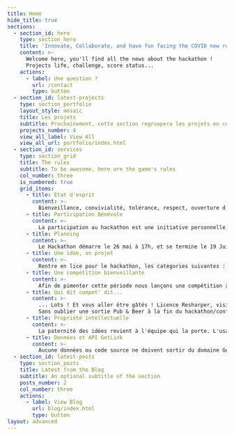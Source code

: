 ```yaml
---
title: Home
hide_title: true
sections:
  - section_id: hero
    type: section_hero
    title: 'Innovate, Collaborate, and have fun facing the COVID new rules !'
    content: >-
      Welcome here, you'll find all the news about the hackathon !
      Projects life, challenge, score status...
    actions:
      - label: Une question ?
        url: /contact
        type: button
  - section_id: latest-projects
    type: section_portfolio
    layout_style: mosaic
    title: Les projets
    subtitle: Prochainement, cette section regroupera les projets en cours
    projects_number: 4
    view_all_label: View All
    view_all_url: portfolio/index.html
  - section_id: services
    type: section_grid
    title: The rules
    subtitle: To be awesome, here are the game's rules
    col_number: three
    is_numbered: true
    grid_items:
      - title: Etat d'esprit
        content: >-
          Bienveillance, convivialité, tolérance, respect, ouverture d'esprit, autant de mots pour qualifier l'état d'esprit des participants.
      - title: Participation Bénévole
        content: >-
          La participation au hackathon est une initiative personnelle, bénévole, non soumise à rémunération. Le partage, le challenge cognitif sont les maîtres mots ! 
      - title: Planning
        content: >-
          Le Hackathon démarre le 26 mai à 17h, et se termine le 19 Juin à 17h. Les équipe s'auto-organisent et allouent le temps comme elles le souhaitent tout en participant aux événements intermédiaires.
      - title: Une idée, un projet
        content: >-
          Rentre en lice pour le hackathon, les catégories suivantes : Elaboration d'une idée, réalisation d'un prototype ou la modification d'un projet existant. Si votre analyse est bien ficelée, il ne sera pas nécessaire de développer du code.
      - title: Une compétition bienveillante
        content: >-
          Afin de pimenter cette période nous lançons une compétition à points. Un post détaille les règles . Des mini-challenges seront lancés les mardis à 17h et terminerons les mardis suivants à la même heure. La clôture du hackathon sera prononcée après délibération du jury afin de déterminer le projet le plus brillant. Nous espérons par ailleur compter sur la présence de l'ET comitee.
      - title: Qui dit compet' dit...
        content: >-
          ... Lots ! Et vous aller être gâtés ! Licence Resharper, visite V.I.P., bracelets connectés Fitbit, abonnements Programmez...Et le classique T-Shirt !
          Sans oublier une sortie Pub & Beer à la fin du hackathon/confinement afin de fêter cet événement tous ensemble.
      - title: Propriété intellectuelle
        content: >-
          La paternité des idées revient à l'équipe qui la porte. L'usage dans le contexte GetLink restera autorisé, sans contrepartie. La confidentialité des données impose que les informations propres à GetLink ne soient pas divulguées.
      - title: Données et API GetLink
        content: >-
          Aucune données ou code source ne doivent sortir du domaine GetLink, les autres projets satellites pourront faire l’objet d’une licence choisie par l’équipe.
  - section_id: latest-posts
    type: section_posts
    title: Latest from the Blog
    subtitle: An optional subtitle of the section
    posts_number: 2
    col_number: three
    actions:
      - label: View Blog
        url: blog/index.html
        type: button
layout: advanced
---
```


